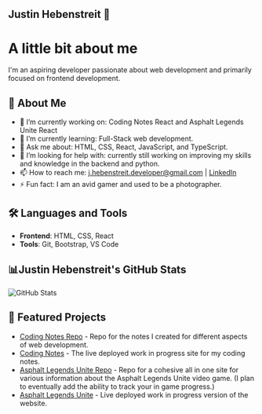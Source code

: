 ## Justin Hebenstreit 👋

# A little bit about me

I'm an aspiring developer passionate about web development and primarily focused on frontend development. 

## 🚀 About Me

- 🔭 I’m currently working on: Coding Notes React and Asphalt Legends Unite React
- 🌱 I’m currently learning: Full-Stack web development.
- 💬 Ask me about: HTML, CSS, React, JavaScript, and TypeScript.
- 🤔 I’m looking for help with: currently still working on improving my skills and knowledge in the backend and python.
- 📫 How to reach me: [j.hebenstreit.developer@gmail.com](mailto:j.hebenstreit.developer@gmail.com) | [LinkedIn]()
- ⚡ Fun fact: I am an avid gamer and used to be a photographer.

## 🛠️ Languages and Tools

- **Frontend**: HTML, CSS, React
- **Tools**: Git, Bootstrap, VS Code

## 📊Justin Hebenstreit's GitHub Stats

![GitHub Stats](https://github-readme-stats.vercel.app/api?username=JHebenstreit48&show_icons=true&include_all_commits=true&count_private=true&custom_title=GitHub%20Stats&bg_color=0d1117&title_color=ff69b4&text_color=9f9f9f&icon_color=79ff97&border_radius=15&cache_seconds=1800)



## 📌 Featured Projects

- [Coding Notes Repo](https://github.com/JHebenstreit48/coding-notes-react) - Repo for the notes I created for different aspects of web development.
- [Coding Notes](https://coding-notes-react-version.netlify.app/html) - The live deployed work in progress site for my coding notes.
- [Asphalt Legends Unite Repo](https://github.com/JHebenstreit48/asphalt-legends-unite-react) - Repo for a cohesive all in one site for various information about the Asphalt Legends Unite video game. (I plan to eventually add the ability to track your in game progress.)
- [Asphalt Legends Unite](https://asphalt-legends-unite.netlify.app/) - Live deployed work in progress version of the website.

